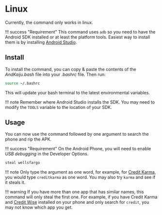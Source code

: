 # Linux

Currently, the command only works in linux.

!!! success "Requirement"
    This command uses `adb` so you need to have the Android SDK installed or at least the platform tools. Easiest way to install them is by installing [Android Studio](https://developer.android.com/studio/).

## Install

To install the command, you can copy & paste the contents of the *AndKaiju.bash* file into your *.bashrc* file. Then run:

```bash
source ~/.bashrc
```

This will update your bash terminal to the latest environmental variables.

!!! note
    Remember where Android Studio installs the SDK. You may need to modify the `TOOLS` variable to the location of your SDK.

## Usage

You can now use the command followed by one argument to search the phone and rip the APK.

!!! success "Requirement"
    On the Android Phone, you will need to enable *USB debugging* in the Developer Options.

```bash
steal wellsfargo
```

!!! note
    Only type the argument as one word, for example, for [Credit Karma](https://www.creditkarma.com/), you would type `creditkarma` as one word. You may also try `karma` and see if it steals it.
    
!!! warning
    If you have more than one app that has similar names, this command will only steal the first one. For example, if you have Credit Karma and [Credit Wise](https://creditwise.capitalone.com/home) installed on your phone and only search for `credit`, you may not know which app you get.
